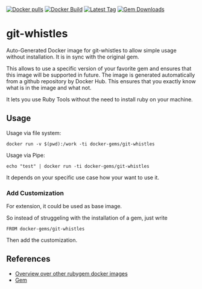 [![Docker pulls](https://img.shields.io/docker/pulls/rubygem/git-whistles.svg)](https://hub.docker.com/r/rubygem/git-whistles/)
[![Docker Build](https://img.shields.io/docker/automated/rubygem/git-whistles.svg)](https://hub.docker.com/r/rubygem/git-whistles/)
[![Latest Tag](https://img.shields.io/github/tag/docker-rubygem/git-whistles.svg)](https://hub.docker.com/r/rubygem/git-whistles/)
[![Gem Downloads](https://img.shields.io/gem/dt/git-whistles.svg)](https://rubygems.org/gems/git-whistles/)
# git-whistles

Auto-Generated Docker image for git-whistles to allow simple usage without installation.
It is in sync with the original gem.

This allows to use a specific version of your favorite gem and ensures that this image will be supported in future.
The image is generated automatically from a github repository by Docker Hub.
This ensures that you exactly know what is in the image and what not.

It lets you use Ruby Tools without the need to install ruby on your machine.

## Usage

Usage via file system:

`docker run -v $(pwd):/work -ti docker-gems/git-whistles`

Usage via Pipe:

`echo "test" | docker run -ti docker-gems/git-whistles`

It depends on your specific use case how your want to use it.

### Add Customization

For extension, it could be used as base image.

So instead of struggeling with the installation of a gem, just write

`FROM docker-gems/git-whistles`

Then add the customization.

## References

 - [Overview over other rubygem docker images](https://github.com/thinkbot/docker-rubygem)
 - [Gem](https://rubygems.org/gems/git-whistles/)

